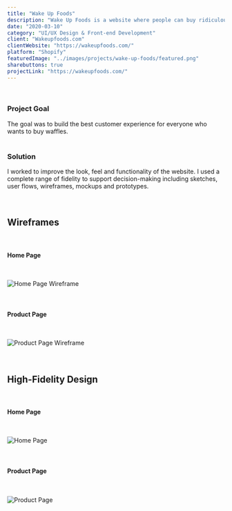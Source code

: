 ```yaml
---
title: "Wake Up Foods"
description: "Wake Up Foods is a website where people can buy ridiculously delicious waffles. It sounds simple and is really simple just the way a sharing economy venture should be. However, it does stand out from the crowd by making every aspect of e-shopping better. Creating this website, I aimed at communicating the simplicity, speed, and elegancy of modern shopping that only requires an internet connection."
date: "2020-03-10"
category: "UI/UX Design & Front-end Development"
client: "Wakeupfoods.com"
clientWebsite: "https://wakeupfoods.com/"
platform: "Shopify"
featuredImage: "../images/projects/wake-up-foods/featured.png"
sharebuttons: true
projectLink: "https://wakeupfoods.com/"
---
```


<br />

### Project Goal
The goal was to build the best customer experience for everyone who wants to buy waffles.
<br />
<br />

### Solution
I worked to improve the look, feel and functionality of the website. I used a complete range of fidelity to support decision-making including sketches, user flows, wireframes, mockups and prototypes.
<br />
<br />
<br />

## Wireframes
<br />

#### Home Page
<br />

![Home Page Wireframe](../images/projects/wake-up-foods/home-page-wireframe.png)
<br />
<br />
<br />

#### Product Page
<br />

![Product Page Wireframe](../images/projects/wake-up-foods/product-page-wireframe.png)
<br />
<br />
<br />

## High-Fidelity Design
<br />

#### Home Page
<br />

![Home Page](../images/projects/wake-up-foods/home-page.png)
<br />
<br />
<br />

#### Product Page
<br />

![Product Page](../images/projects/wake-up-foods/product-page.png)